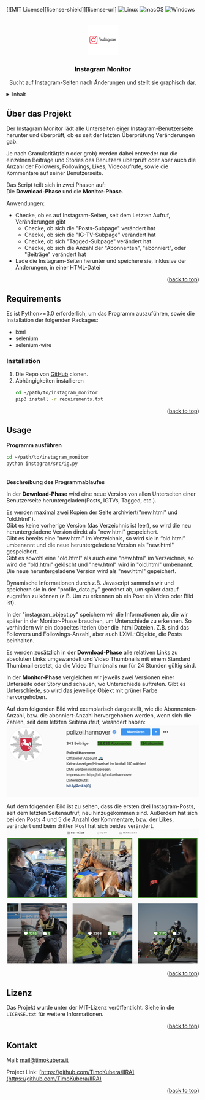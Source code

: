 <a name="readme-top"></a>
[![MIT License][license-shield]][license-url]
![Linux](https://img.shields.io/badge/Linux-FCC624?style=for-the-badge&logo=linux&logoColor=black)
![macOS](https://img.shields.io/badge/mac%20os-000000?style=for-the-badge&logo=macos&logoColor=F0F0F0)
![Windows](https://img.shields.io/badge/Windows-0078D6?style=for-the-badge&logo=windows&logoColor=white)



<!-- PROJECT LOGO -->
<br />
<div align="center">
  <a href="https://github.com/timokubera/instagram_monitor">
    <img src="https://raw.githubusercontent.com/TimoKubera/instagram_monitor/dev/instagram/data/img/instagram_logo.png" alt="Logo" width="80" height="80">
  </a>

  <h3 align="center"><b>Instagram Monitor</b></h3>

  <p align="center">
  Sucht auf Instagram-Seiten nach Änderungen und stellt sie graphisch dar.
    <br />
</div>



<!-- TABLE OF CONTENTS -->
<details>
  <summary>Inhalt</summary>
  <ol>
    <li>
      <a href="#about-the-project">Über das Projekt</a>
    </li>
    <li>
      <a href="#requirements">Requirements</a>
    </li>
    <li><a href="#usage">Usage</a></li>
    <li><a href="#license">Lizenz</a></li>
    <li><a href="#contact">Kontakt</a></li>
  </ol>
</details>

<a name="about-the-project"></a>
<!-- ABOUT THE PROJECT -->
## Über das Projekt

<p>Der Instagram Monitor lädt alle Unterseiten einer Instagram-Benutzerseite herunter und überprüft, ob es seit der letzten Überprüfung Veränderungen gab.</p>
<p>Je nach Granularität(fein oder grob) werden dabei entweder nur die einzelnen Beiträge und Stories des Benutzers überprüft oder aber auch die Anzahl der Followers, Followings, Likes, Videoaufrufe, sowie die Kommentare auf seiner Benutzerseite.</p>
<p>Das Script teilt sich in zwei Phasen auf: </br>
Die <b>Download-Phase</b> und die <b>Monitor-Phase</b>.</p>

Anwendungen:
* Checke, ob es auf Instagram-Seiten, seit dem Letzten Aufruf, Veränderungen gibt
  * Checke, ob sich die "Posts-Subpage" verändert hat
  * Checke, ob sich die "IG-TV-Subpage" verändert hat
  * Checke, ob sich "Tagged-Subpage" verändert hat
  * Checke, ob sich die Anzahl der "Abonnenten", "abonniert", oder "Beiträge" verändert hat
* Lade die Instagram-Seiten herunter und speichere sie, inklusive der Änderungen, in einer HTML-Datei

<p align="right">(<a href="#readme-top">back to top</a>)</p>


<a name="requirements"></a>
<!-- GETTING STARTED -->
## Requirements
Es ist Python>=3.0 erforderlich, um das Programm auszuführen, sowie die Installation der folgenden Packages:
* lxml
* selenium
* selenium-wire

### Installation

1. Die Repo von <a href="https://github.com/timokubera/instagram_monitor">GitHub</a> clonen.
2. Abhängigkeiten installieren
   ```sh
   cd ~/path/to/instagram_monitor
   pip3 install -r requirements.txt
   ```


<p align="right">(<a href="#readme-top">back to top</a>)</p>


<a name="usage"></a>
<!-- USAGE EXAMPLES -->
## Usage
<b>Programm ausführen</b>
   ```sh
   cd ~/path/to/instagram_monitor
   python instagram/src/ig.py
   ```
</br>
<b>Beschreibung des Programmablaufes</b>
<p>In der <b>Download-Phase</b> wird eine neue Version von allen Unterseiten einer Benutzerseite heruntergeladen(Posts, IGTVs, Tagged, etc.).</p>
<p>Es werden maximal zwei Kopien der Seite archiviert("new.html" und "old.html"). </br>
Gibt es keine vorherige Version (das Verzeichnis ist leer), so wird die neu heruntergeladene Version direkt als "new.html" gespeichert. </br>
Gibt es bereits eine "new.html" im Verzeichnis, so wird sie in “old.html” umbenannt und die neue heruntergeladene Version als "new.html" gespeichert. </br>Gibt es sowohl eine "old.html" als auch eine "new.html" im Verzeichnis, so wird die "old.html" gelöscht und "new.html" wird in "old.html" umbenannt. Die neue heruntergeladene Version wird als "new.html" gepeichert.</p>


<p>Dynamische Informationen durch z.B. Javascript sammeln wir und speichern sie in der "profile_data.py" geordnet ab, um später darauf zugreifen zu können (z.B. Um zu erkennen ob ein Post ein Video oder Bild ist).</p>

<p>In der "instagram_object.py" speichern wir die Informationen ab, die wir später in der Monitor-Phase brauchen, um Unterschiede zu erkennen. So verhindern wir ein doppeltes Iterien über die .html Dateien. Z.B. sind das Followers und Followings-Anzahl, aber auch LXML-Objekte, die Posts beinhalten.</p>

<p>Es werden zusätzlich in der <b>Download-Phase</b> alle relativen Links zu absoluten Links umgewandelt und Video Thumbnails mit einem Standard Thumbnail ersetzt, da die Video Thumbnails nur für 24 Stunden gültig sind.</p>

<p>In der <b>Monitor-Phase</b> vergleichen wir jeweils zwei Versionen einer Unterseite oder Story und schauen, wo Unterschiede auftreten. Gibt es Unterschiede, so wird das jeweilige Objekt mit grüner Farbe hervorgehoben.

<p>Auf dem folgenden Bild wird exemplarisch dargestellt, wie die Abonnenten-Anzahl, bzw. die abonniert-Anzahl hervorgehoben werden, wenn sich die Zahlen, seit dem letzten Seitenaufruf, verändert haben:
<img src="https://raw.githubusercontent.com/TimoKubera/instagram_monitor/dev/instagram/data/img/ph-profile.png" alt="changed-follower-count-following-count"></p>

<p>Auf dem folgenden Bild ist zu sehen, dass die ersten drei Instagram-Posts, seit dem letzten Seitenaufruf, neu hinzugekommen sind. Außerdem hat sich bei den Posts 4 und 5 die Anzahl der Kommentare, bzw. der Likes, verändert und beim dritten Post hat sich beides verändert.
<img src="https://raw.githubusercontent.com/TimoKubera/instagram_monitor/dev/instagram/data/img/ph-posts.png" alt="changed-posts">
</p>

<p align="right">(<a href="#readme-top">back to top</a>)</p>

<a name="license"></a>
<!-- LICENSE -->
## Lizenz

Das Projekt wurde unter der MIT-Lizenz veröffentlicht. Siehe in die `LICENSE.txt` für weitere Informationen.

<p align="right">(<a href="#readme-top">back to top</a>)</p>


<a name="contact"></a>
<!-- CONTACT -->
## Kontakt
Mail: [mail@timokubera.it](mailto:mail@timokubera.it)

Project Link: [https://github.com/TimoKubera/IIRA](https://github.com/TimoKubera/IIRA)

<p align="right">(<a href="#readme-top">back to top</a>)</p>